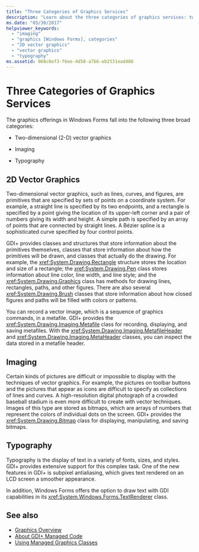 ```yaml
---
title: "Three Categories of Graphics Services"
description: "Learn about the three categories of graphics services: two-dimensional (2-D) vector graphics, imaging, and typography."
ms.date: "03/30/2017"
helpviewer_keywords: 
  - "imaging"
  - "graphics [Windows Forms], categories"
  - "2D vector graphics"
  - "vector graphics"
  - "typography"
ms.assetid: 068c0ef3-f6ee-4d58-a7b6-eb2531ead408
---
```

# Three Categories of Graphics Services

The graphics offerings in Windows Forms fall into the following three broad categories:  
  
- Two-dimensional (2-D) vector graphics  
  
- Imaging  
  
- Typography  
  
## 2D Vector Graphics  

 Two-dimensional vector graphics, such as lines, curves, and figures, are primitives that are specified by sets of points on a coordinate system. For example, a straight line is specified by its two endpoints, and a rectangle is specified by a point giving the location of its upper-left corner and a pair of numbers giving its width and height. A simple path is specified by an array of points that are connected by straight lines. A Bézier spline is a sophisticated curve specified by four control points.  
  
 GDI+ provides classes and structures that store information about the primitives themselves, classes that store information about how the primitives will be drawn, and classes that actually do the drawing. For example, the <xref:System.Drawing.Rectangle> structure stores the location and size of a rectangle; the <xref:System.Drawing.Pen> class stores information about line color, line width, and line style; and the <xref:System.Drawing.Graphics> class has methods for drawing lines, rectangles, paths, and other figures. There are also several <xref:System.Drawing.Brush> classes that store information about how closed figures and paths will be filled with colors or patterns.  
  
 You can record a vector image, which is a sequence of graphics commands, in a metafile. GDI+ provides the <xref:System.Drawing.Imaging.Metafile> class for recording, displaying, and saving metafiles. With the <xref:System.Drawing.Imaging.MetafileHeader> and <xref:System.Drawing.Imaging.MetaHeader> classes, you can inspect the data stored in a metafile header.  
  
## Imaging  

 Certain kinds of pictures are difficult or impossible to display with the techniques of vector graphics. For example, the pictures on toolbar buttons and the pictures that appear as icons are difficult to specify as collections of lines and curves. A high-resolution digital photograph of a crowded baseball stadium is even more difficult to create with vector techniques. Images of this type are stored as bitmaps, which are arrays of numbers that represent the colors of individual dots on the screen. GDI+ provides the <xref:System.Drawing.Bitmap> class for displaying, manipulating, and saving bitmaps.  
  
## Typography  

 Typography is the display of text in a variety of fonts, sizes, and styles. GDI+ provides extensive support for this complex task. One of the new features in GDI+ is subpixel antialiasing, which gives text rendered on an LCD screen a smoother appearance.  
  
 In addition, Windows Forms offers the option to draw text with GDI capabilities in its <xref:System.Windows.Forms.TextRenderer> class.  
  
## See also

- [Graphics Overview](graphics-overview-windows-forms.md)
- [About GDI+ Managed Code](about-gdi-managed-code.md)
- [Using Managed Graphics Classes](using-managed-graphics-classes.md)
